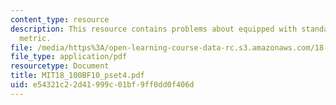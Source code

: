 ```yaml
---
content_type: resource
description: This resource contains problems about equipped with standard Euclidean
  metric.
file: /media/https%3A/open-learning-course-data-rc.s3.amazonaws.com/18-100b-analysis-i-fall-2010/e54321c22d41999c01bf9ff0dd0f406d_MIT18_100BF10_pset4.pdf
file_type: application/pdf
resourcetype: Document
title: MIT18_100BF10_pset4.pdf
uid: e54321c2-2d41-999c-01bf-9ff0dd0f406d
---
```

